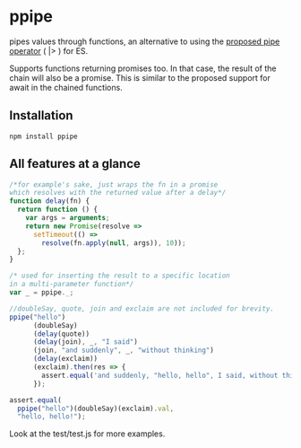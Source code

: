 # ppipe
pipes values through functions, an alternative to using the [proposed pipe operator](https://github.com/mindeavor/es-pipeline-operator) ( |> ) for ES.

Supports functions returning promises too. In that case, the result of the
chain will also be a promise. This is similar to the proposed support for
await in the chained functions.

## Installation

`npm install ppipe`

## All features at a glance

```javascript
/*for example's sake, just wraps the fn in a promise
which resolves with the returned value after a delay*/
function delay(fn) {
  return function () {
    var args = arguments;
    return new Promise(resolve => 
      setTimeout(() => 
        resolve(fn.apply(null, args)), 10));
  };
}

/* used for inserting the result to a specific location
in a multi-parameter function*/
var _ = ppipe._;

//doubleSay, quote, join and exclaim are not included for brevity.
ppipe("hello")
      (doubleSay)
      (delay(quote))
      (delay(join), _, "I said")
      (join, "and suddenly", _, "without thinking")
      (delay(exclaim))
      (exclaim).then(res => {
        assert.equal('and suddenly, "hello, hello", I said, without thinking!!', res);
      });

assert.equal(
  ppipe("hello")(doubleSay)(exclaim).val,
  "hello, hello!");
```

Look at the test/test.js for more examples.
